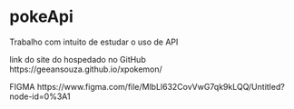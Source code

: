 # pokeApi
<p>Trabalho com intuito de estudar o uso de API</p>
<p>link do site do hospedado no GitHub
https://geeansouza.github.io/xpokemon/</p>
<p>FIGMA https://www.figma.com/file/MlbLl632CovVwG7qk9kLQQ/Untitled?node-id=0%3A1</p>

